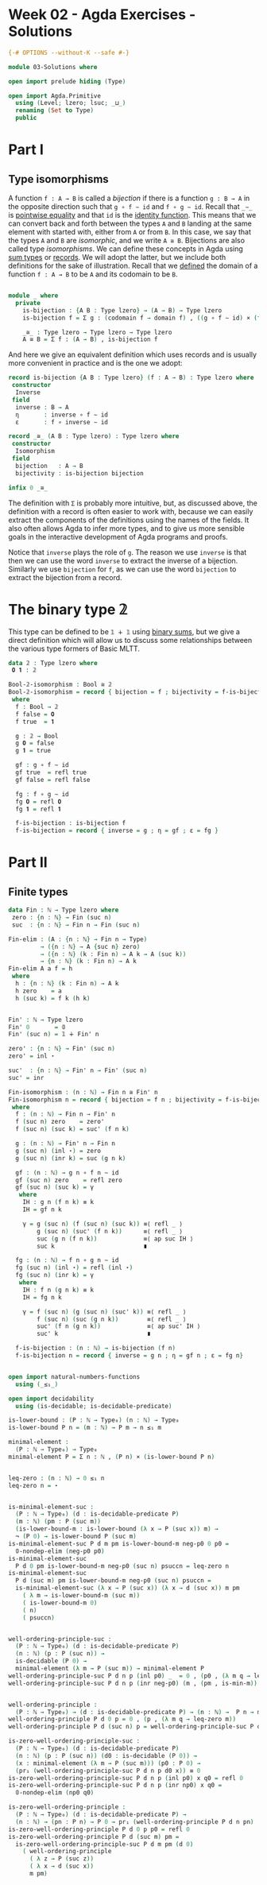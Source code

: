 # Week 02 - Agda Exercises - Solutions

```agda
{-# OPTIONS --without-K --safe #-}

module 03-Solutions where

open import prelude hiding (Type)

open import Agda.Primitive
  using (Level; lzero; lsuc; _⊔_)
  renaming (Set to Type)
  public
```

# Part I


## Type isomorphisms

A function `f : A → B` is called a *bijection* if there is a function `g : B → A` in the opposite direction such that `g ∘ f ∼ id` and `f ∘ g ∼ id`. Recall that `_∼_` is [pointwise equality](identity-type.lagda.md) and that `id` is the [identity function](products.lagda.md). This means that we can convert back and forth between the types `A` and `B` landing at the same element with started with, either from `A` or from `B`. In this case, we say that the types `A` and `B` are *isomorphic*, and we write `A ≅ B`. Bijections are also called type *isomorphisms*. We can define these concepts in Agda using [sum types](sums.lagda.md) or [records](https://agda.readthedocs.io/en/latest/language/record-types.html). We will adopt the latter, but we include both definitions for the sake of illustration. Recall that we [defined](general-notation.lagda.md) the domain of a function `f : A → B` to be `A` and its codomain to be `B`.

```agda

module _ where
  private
    is-bijection : {A B : Type lzero} → (A → B) → Type lzero
    is-bijection f = Σ g ꞉ (codomain f → domain f) , ((g ∘ f ∼ id) × (f ∘ g ∼ id))

    _≅_ : Type lzero → Type lzero → Type lzero
    A ≅ B = Σ f ꞉ (A → B) , is-bijection f
```
And here we give an equivalent definition which uses records and is usually more convenient in practice and is the one we adopt:
```agda
record is-bijection {A B : Type lzero} (f : A → B) : Type lzero where
 constructor
  Inverse
 field
  inverse : B → A
  η       : inverse ∘ f ∼ id
  ε       : f ∘ inverse ∼ id

record _≅_ (A B : Type lzero) : Type lzero where
 constructor
  Isomorphism
 field
  bijection   : A → B
  bijectivity : is-bijection bijection

infix 0 _≅_
```
The definition with `Σ` is probably more intuitive, but, as discussed above, the definition with a record is often easier to work with, because we can easily extract the components of the definitions using the names of the fields. It also often allows Agda to infer more types, and to give us more sensible goals in the interactive development of Agda programs and proofs.

Notice that `inverse` plays the role of `g`. The reason we use `inverse` is that then we can use the word `inverse` to extract the inverse of a bijection. Similarly we use `bijection` for `f`, as we can use the word `bijection` to extract the bijection from a record.

# The binary type 𝟚

This type can be defined to be `𝟙 ∔ 𝟙` using [binary sums](binary-sums.lagda.md), but we give a direct definition which will allow us to discuss some relationships between the various type formers of Basic MLTT.
```agda
data 𝟚 : Type lzero where
 𝟎 𝟏 : 𝟚

Bool-𝟚-isomorphism : Bool ≅ 𝟚
Bool-𝟚-isomorphism = record { bijection = f ; bijectivity = f-is-bijection }
 where
  f : Bool → 𝟚
  f false = 𝟎
  f true  = 𝟏

  g : 𝟚 → Bool
  g 𝟎 = false
  g 𝟏 = true

  gf : g ∘ f ∼ id
  gf true  = refl true
  gf false = refl false

  fg : f ∘ g ∼ id
  fg 𝟎 = refl 𝟎
  fg 𝟏 = refl 𝟏

  f-is-bijection : is-bijection f
  f-is-bijection = record { inverse = g ; η = gf ; ε = fg }
```

# Part II

## Finite types

```agda
data Fin : ℕ → Type lzero where
 zero : {n : ℕ} → Fin (suc n)
 suc  : {n : ℕ} → Fin n → Fin (suc n)

Fin-elim : (A : {n : ℕ} → Fin n → Type)
         → ({n : ℕ} → A {suc n} zero)
         → ({n : ℕ} (k : Fin n) → A k → A (suc k))
         → {n : ℕ} (k : Fin n) → A k
Fin-elim A a f = h
 where
  h : {n : ℕ} (k : Fin n) → A k
  h zero    = a
  h (suc k) = f k (h k)


Fin' : ℕ → Type lzero
Fin' 0       = 𝟘
Fin' (suc n) = 𝟙 ∔ Fin' n

zero' : {n : ℕ} → Fin' (suc n)
zero' = inl ⋆

suc'  : {n : ℕ} → Fin' n → Fin' (suc n)
suc' = inr

Fin-isomorphism : (n : ℕ) → Fin n ≅ Fin' n
Fin-isomorphism n = record { bijection = f n ; bijectivity = f-is-bijection n }
 where
  f : (n : ℕ) → Fin n → Fin' n
  f (suc n) zero    = zero'
  f (suc n) (suc k) = suc' (f n k)

  g : (n : ℕ) → Fin' n → Fin n
  g (suc n) (inl ⋆) = zero
  g (suc n) (inr k) = suc (g n k)

  gf : (n : ℕ) → g n ∘ f n ∼ id
  gf (suc n) zero    = refl zero
  gf (suc n) (suc k) = γ
   where
    IH : g n (f n k) ≡ k
    IH = gf n k

    γ = g (suc n) (f (suc n) (suc k)) ≡⟨ refl _ ⟩
        g (suc n) (suc' (f n k))      ≡⟨ refl _ ⟩
        suc (g n (f n k))             ≡⟨ ap suc IH ⟩
        suc k                         ∎

  fg : (n : ℕ) → f n ∘ g n ∼ id
  fg (suc n) (inl ⋆) = refl (inl ⋆)
  fg (suc n) (inr k) = γ
   where
    IH : f n (g n k) ≡ k
    IH = fg n k

    γ = f (suc n) (g (suc n) (suc' k)) ≡⟨ refl _ ⟩
        f (suc n) (suc (g n k))        ≡⟨ refl _ ⟩
        suc' (f n (g n k))             ≡⟨ ap suc' IH ⟩
        suc' k                         ∎

  f-is-bijection : (n : ℕ) → is-bijection (f n)
  f-is-bijection n = record { inverse = g n ; η = gf n ; ε = fg n}
```

```agda

open import natural-numbers-functions
  using (_≤₁_)

open import decidability
  using (is-decidable; is-decidable-predicate)

is-lower-bound : (P : ℕ → Type₀) (n : ℕ) → Type₀
is-lower-bound P n = (m : ℕ) → P m → n ≤₁ m

minimal-element :
  (P : ℕ → Type₀) → Type₀
minimal-element P = Σ n ꞉ ℕ , (P n) × (is-lower-bound P n)


leq-zero : (n : ℕ) → 0 ≤₁ n
leq-zero n = ⋆


is-minimal-element-suc :
  (P : ℕ → Type₀) (d : is-decidable-predicate P)
  (m : ℕ) (pm : P (suc m))
  (is-lower-bound-m : is-lower-bound (λ x → P (suc x)) m) →
  ¬ (P 0) → is-lower-bound P (suc m)
is-minimal-element-suc P d m pm is-lower-bound-m neg-p0 0 p0 =
  𝟘-nondep-elim (neg-p0 p0)
is-minimal-element-suc
  P d 0 pm is-lower-bound-m neg-p0 (suc n) psuccn = leq-zero n
is-minimal-element-suc
  P d (suc m) pm is-lower-bound-m neg-p0 (suc n) psuccn =
  is-minimal-element-suc (λ x → P (suc x)) (λ x → d (suc x)) m pm
    ( λ m → is-lower-bound-m (suc m))
    ( is-lower-bound-m 0)
    ( n)
    ( psuccn)


well-ordering-principle-suc :
  (P : ℕ → Type₀) (d : is-decidable-predicate P)
  (n : ℕ) (p : P (suc n)) →
  is-decidable (P 0) →
  minimal-element (λ m → P (suc m)) → minimal-element P
well-ordering-principle-suc P d n p (inl p0) _  = 0 , (p0 , (λ m q → leq-zero m))
well-ordering-principle-suc P d n p (inr neg-p0) (m , (pm , is-min-m)) = (suc m) , (pm , is-minimal-element-suc P d m pm is-min-m neg-p0)


well-ordering-principle :
  (P : ℕ → Type₀) → (d : is-decidable-predicate P) → (n : ℕ) →  P n → minimal-element P
well-ordering-principle P d 0 p = 0 , (p , (λ m q → leq-zero m))
well-ordering-principle P d (suc n) p = well-ordering-principle-suc P d n p (d 0) (well-ordering-principle (λ m → P (suc m)) (λ m → d (suc m)) n p)

is-zero-well-ordering-principle-suc :
  (P : ℕ → Type₀) (d : is-decidable-predicate P)
  (n : ℕ) (p : P (suc n)) (d0 : is-decidable (P 0)) →
  (x : minimal-element (λ m → P (suc m))) (p0 : P 0) →
  (pr₁ (well-ordering-principle-suc P d n p d0 x)) ≡ 0
is-zero-well-ordering-principle-suc P d n p (inl p0) x q0 = refl 0
is-zero-well-ordering-principle-suc P d n p (inr np0) x q0 =
  𝟘-nondep-elim (np0 q0)

is-zero-well-ordering-principle :
  (P : ℕ → Type₀) (d : is-decidable-predicate P) →
  (n : ℕ) → (pn : P n) → P 0 → pr₁ (well-ordering-principle P d n pn)  ≡ 0
is-zero-well-ordering-principle P d 0 p p0 = refl 0
is-zero-well-ordering-principle P d (suc m) pm =
  is-zero-well-ordering-principle-suc P d m pm (d 0)
    ( well-ordering-principle
      ( λ z → P (suc z))
      ( λ x → d (suc x))
      m pm)
```
